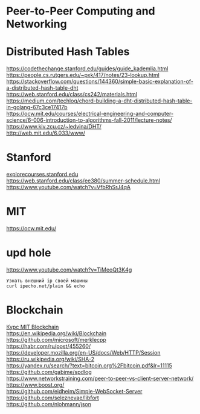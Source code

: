 # Peer-to-Peer Computing and Networking


# Distributed Hash Tables
https://codethechange.stanford.edu/guides/guide_kademlia.html  
https://people.cs.rutgers.edu/~pxk/417/notes/23-lookup.html  
https://stackoverflow.com/questions/144360/simple-basic-explanation-of-a-distributed-hash-table-dht  
https://web.stanford.edu/class/cs242/materials.html  
https://medium.com/techlog/chord-building-a-dht-distributed-hash-table-in-golang-67c3ce17417b  
https://ocw.mit.edu/courses/electrical-engineering-and-computer-science/6-006-introduction-to-algorithms-fall-2011/lecture-notes/  
https://www.kiv.zcu.cz/~ledvina/DHT/  
http://web.mit.edu/6.033/www/  

# Stanford
[explorecourses.stanford.edu](https://explorecourses.stanford.edu/search;jsessionid=sbhm6li6e8wf1mb63jxxxr8os?view=catalog&academicYear=&page=0&q=CS&filter-departmentcode-CS=on&filter-coursestatus-Active=on&filter-term-Winter=on)  
https://web.stanford.edu/class/ee380/summer-schedule.html  
https://www.youtube.com/watch?v=VfbRhSrJ4qA  

# MIT
https://ocw.mit.edu/  

# upd hole
https://www.youtube.com/watch?v=TiMeoQt3K4g  
```
Узнать внешний ip своей машины
curl ipecho.net/plain && echo
```

# Blockchain
[Курс MIT Blockchain](https://ocw.mit.edu/courses/sloan-school-of-management/15-s12-blockchain-and-money-fall-2018/lecture-slides/)  
https://en.wikipedia.org/wiki/Blockchain  
https://github.com/microsoft/merklecpp  
https://habr.com/ru/post/455260/  
https://developer.mozilla.org/en-US/docs/Web/HTTP/Session  
https://ru.wikipedia.org/wiki/SHA-2  
https://yandex.ru/search/?text=bitcoin.org%2Fbitcoin.pdf&lr=11115  
https://github.com/gabime/spdlog  
https://www.networkstraining.com/peer-to-peer-vs-client-server-network/  
https://www.boost.org/  
https://github.com/eidheim/Simple-WebSocket-Server  
https://github.com/seleznevae/libfort  
https://github.com/nlohmann/json  
